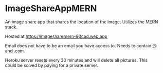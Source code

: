 # ImageShareAppMERN
An image share app that shares the location of the image.  Utilizes the MERN stack.

Hosted at https://imagesharemern-90cad.web.app

Email does not have to be an email you have access to. Needs to contain @ and .com.

Heroku server resets every 30 minutes and will delete all pictures.  This could be solved by paying for a private server.  

